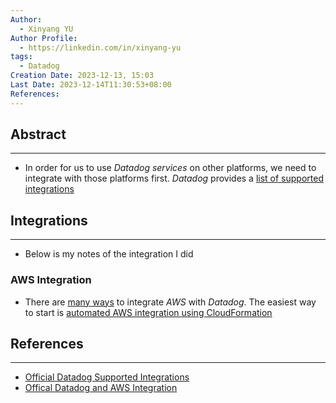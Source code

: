 ```yaml
---
Author:
  - Xinyang YU
Author Profile:
  - https://linkedin.com/in/xinyang-yu
tags:
  - Datadog
Creation Date: 2023-12-13, 15:03
Last Date: 2023-12-14T11:30:53+08:00
References: 
---
```

## Abstract
---
- In order for us to use *Datadog services* on other platforms, we need to integrate with those platforms first. *Datadog* provides a [list of supported integrations](https://docs.datadoghq.com/integrations/#all)

## Integrations
---
- Below is my notes of the integration I did
### AWS Integration
- There are [many ways](https://docs.datadoghq.com/integrations/amazon_web_services/) to integrate *AWS* with *Datadog*. The easiest way to start is [automated AWS integration using CloudFormation](https://docs.datadoghq.com/getting_started/integrations/aws/)


## References
---
- [Official Datadog Supported Integrations](https://docs.datadoghq.com/integrations/#all)
- [Offical Datadog and AWS Integration](https://docs.datadoghq.com/integrations/amazon_web_services/)